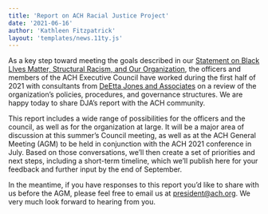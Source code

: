 ```yaml
---
title: 'Report on ACH Racial Justice Project'
date: '2021-06-16'
author: 'Kathleen Fitzpatrick'
layout: 'templates/news.11ty.js'
---
```

As a key step toward meeting the goals described in our [Statement on Black LIves Matter, Structural Racism, and Our Organization](/news/2020/06/ach-statement-on-black-lives-matter-structural-racism-and-our-organization/), the officers and members of the ACH Executive Council have worked during the first half of 2021 with consultants from [DeEtta Jones and Associates](/news/2020/12/deetta-jones-associates-to-work-with-ach-on-racial-justice-review/) on a review of the organization’s policies, procedures, and governance structures. We are happy today to share DJA’s report with the ACH community.

This report includes a wide range of possibilities for the officers and the council, as well as for the organization at large. It will be a major area of discussion at this summer’s Council meeting, as well as at the ACH General Meeting (AGM) to be held in conjunction with the ACH 2021 conference in July. Based on those conversations, we’ll then create a set of priorities and next steps, including a short-term timeline, which we’ll publish here for your feedback and further input by the end of September.

In the meantime, if you have responses to this report you’d like to share with us before the AGM, please feel free to email us at [president@ach.org](mailto:president@ach.org). We very much look forward to hearing from you.
